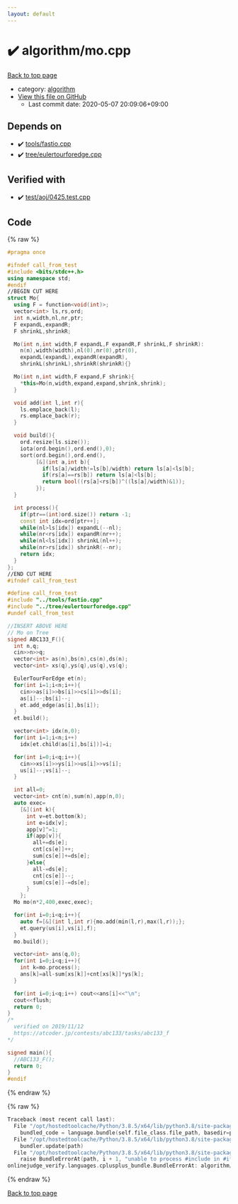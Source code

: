 ```yaml
---
layout: default
---
```


<!-- mathjax config similar to math.stackexchange -->
<script type="text/javascript" async
  src="https://cdnjs.cloudflare.com/ajax/libs/mathjax/2.7.5/MathJax.js?config=TeX-MML-AM_CHTML">
</script>
<script type="text/x-mathjax-config">
  MathJax.Hub.Config({
    TeX: { equationNumbers: { autoNumber: "AMS" }},
    tex2jax: {
      inlineMath: [ ['$','$'] ],
      processEscapes: true
    },
    "HTML-CSS": { matchFontHeight: false },
    displayAlign: "left",
    displayIndent: "2em"
  });
</script>

<script type="text/javascript" src="https://cdnjs.cloudflare.com/ajax/libs/jquery/3.4.1/jquery.min.js"></script>
<script src="https://cdn.jsdelivr.net/npm/jquery-balloon-js@1.1.2/jquery.balloon.min.js" integrity="sha256-ZEYs9VrgAeNuPvs15E39OsyOJaIkXEEt10fzxJ20+2I=" crossorigin="anonymous"></script>
<script type="text/javascript" src="../../assets/js/copy-button.js"></script>
<link rel="stylesheet" href="../../assets/css/copy-button.css" />


# :heavy_check_mark: algorithm/mo.cpp

<a href="../../index.html">Back to top page</a>

* category: <a href="../../index.html#ed469618898d75b149e5c7c4b6a1c415">algorithm</a>
* <a href="{{ site.github.repository_url }}/blob/master/algorithm/mo.cpp">View this file on GitHub</a>
    - Last commit date: 2020-05-07 20:09:06+09:00




## Depends on

* :heavy_check_mark: <a href="../tools/fastio.cpp.html">tools/fastio.cpp</a>
* :heavy_check_mark: <a href="../tree/eulertourforedge.cpp.html">tree/eulertourforedge.cpp</a>


## Verified with

* :heavy_check_mark: <a href="../../verify/test/aoj/0425.test.cpp.html">test/aoj/0425.test.cpp</a>


## Code

<a id="unbundled"></a>
{% raw %}
```cpp
#pragma once

#ifndef call_from_test
#include <bits/stdc++.h>
using namespace std;
#endif
//BEGIN CUT HERE
struct Mo{
  using F = function<void(int)>;
  vector<int> ls,rs,ord;
  int n,width,nl,nr,ptr;
  F expandL,expandR;
  F shrinkL,shrinkR;

  Mo(int n,int width,F expandL,F expandR,F shrinkL,F shrinkR):
    n(n),width(width),nl(0),nr(0),ptr(0),
    expandL(expandL),expandR(expandR),
    shrinkL(shrinkL),shrinkR(shrinkR){}

  Mo(int n,int width,F expand,F shrink){
    *this=Mo(n,width,expand,expand,shrink,shrink);
  }

  void add(int l,int r){
    ls.emplace_back(l);
    rs.emplace_back(r);
  }

  void build(){
    ord.resize(ls.size());
    iota(ord.begin(),ord.end(),0);
    sort(ord.begin(),ord.end(),
         [&](int a,int b){
           if(ls[a]/width!=ls[b]/width) return ls[a]<ls[b];
           if(rs[a]==rs[b]) return ls[a]<ls[b];
           return bool((rs[a]<rs[b])^((ls[a]/width)&1));
         });
  }

  int process(){
    if(ptr==(int)ord.size()) return -1;
    const int idx=ord[ptr++];
    while(nl>ls[idx]) expandL(--nl);
    while(nr<rs[idx]) expandR(nr++);
    while(nl<ls[idx]) shrinkL(nl++);
    while(nr>rs[idx]) shrinkR(--nr);
    return idx;
  }
};
//END CUT HERE
#ifndef call_from_test

#define call_from_test
#include "../tools/fastio.cpp"
#include "../tree/eulertourforedge.cpp"
#undef call_from_test

//INSERT ABOVE HERE
// Mo on Tree
signed ABC133_F(){
  int n,q;
  cin>>n>>q;
  vector<int> as(n),bs(n),cs(n),ds(n);
  vector<int> xs(q),ys(q),us(q),vs(q);

  EulerTourForEdge et(n);
  for(int i=1;i<n;i++){
    cin>>as[i]>>bs[i]>>cs[i]>>ds[i];
    as[i]--;bs[i]--;
    et.add_edge(as[i],bs[i]);
  }
  et.build();

  vector<int> idx(n,0);
  for(int i=1;i<n;i++)
    idx[et.child(as[i],bs[i])]=i;

  for(int i=0;i<q;i++){
    cin>>xs[i]>>ys[i]>>us[i]>>vs[i];
    us[i]--;vs[i]--;
  }

  int all=0;
  vector<int> cnt(n),sum(n),app(n,0);
  auto exec=
    [&](int k){
      int v=et.bottom(k);
      int e=idx[v];
      app[v]^=1;
      if(app[v]){
        all+=ds[e];
        cnt[cs[e]]++;
        sum[cs[e]]+=ds[e];
      }else{
        all-=ds[e];
        cnt[cs[e]]--;
        sum[cs[e]]-=ds[e];
      }
    };
  Mo mo(n*2,400,exec,exec);

  for(int i=0;i<q;i++){
    auto f=[&](int l,int r){mo.add(min(l,r),max(l,r));};
    et.query(us[i],vs[i],f);
  }
  mo.build();

  vector<int> ans(q,0);
  for(int i=0;i<q;i++){
    int k=mo.process();
    ans[k]=all-sum[xs[k]]+cnt[xs[k]]*ys[k];
  }

  for(int i=0;i<q;i++) cout<<ans[i]<<"\n";
  cout<<flush;
  return 0;
}
/*
  verified on 2019/11/12
  https://atcoder.jp/contests/abc133/tasks/abc133_f
*/

signed main(){
  //ABC133_F();
  return 0;
}
#endif

```
{% endraw %}

<a id="bundled"></a>
{% raw %}
```cpp
Traceback (most recent call last):
  File "/opt/hostedtoolcache/Python/3.8.5/x64/lib/python3.8/site-packages/onlinejudge_verify/docs.py", line 349, in write_contents
    bundled_code = language.bundle(self.file_class.file_path, basedir=pathlib.Path.cwd())
  File "/opt/hostedtoolcache/Python/3.8.5/x64/lib/python3.8/site-packages/onlinejudge_verify/languages/cplusplus.py", line 185, in bundle
    bundler.update(path)
  File "/opt/hostedtoolcache/Python/3.8.5/x64/lib/python3.8/site-packages/onlinejudge_verify/languages/cplusplus_bundle.py", line 306, in update
    raise BundleErrorAt(path, i + 1, "unable to process #include in #if / #ifdef / #ifndef other than include guards")
onlinejudge_verify.languages.cplusplus_bundle.BundleErrorAt: algorithm/mo.cpp: line 54: unable to process #include in #if / #ifdef / #ifndef other than include guards

```
{% endraw %}

<a href="../../index.html">Back to top page</a>


